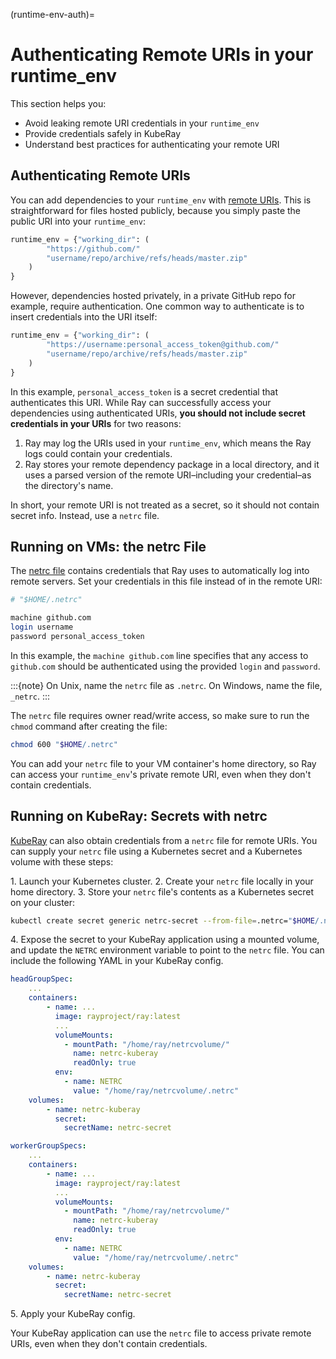 (runtime-env-auth)=
# Authenticating Remote URIs in your runtime_env

This section helps you:

* Avoid leaking remote URI credentials in your `runtime_env`
* Provide credentials safely in KubeRay
* Understand best practices for authenticating your remote URI

## Authenticating Remote URIs

You can add dependencies to your `runtime_env` with [remote URIs](remote-uris). This is straightforward for files hosted publicly, because you simply paste the public URI into your `runtime_env`:

```python
runtime_env = {"working_dir": (
        "https://github.com/"
        "username/repo/archive/refs/heads/master.zip"
    )
}
```

However, dependencies hosted privately, in a private GitHub repo for example, require authentication. One common way to authenticate is to insert credentials into the URI itself:

```python
runtime_env = {"working_dir": (
        "https://username:personal_access_token@github.com/"
        "username/repo/archive/refs/heads/master.zip"
    )
}
```

In this example, `personal_access_token` is a secret credential that authenticates this URI. While Ray can successfully access your dependencies using authenticated URIs, **you should not include secret credentials in your URIs** for two reasons:

1. Ray may log the URIs used in your `runtime_env`, which means the Ray logs could contain your credentials.
2. Ray stores your remote dependency package in a local directory, and it uses a parsed version of the remote URI–including your credential–as the directory's name.

In short, your remote URI is not treated as a secret, so it should not contain secret info. Instead, use a `netrc` file.

## Running on VMs: the netrc File

The [netrc file](https://www.gnu.org/software/inetutils/manual/html_node/The-_002enetrc-file.html) contains credentials that Ray uses to automatically log into remote servers. Set your credentials in this file instead of in the remote URI:

```bash
# "$HOME/.netrc"

machine github.com
login username
password personal_access_token
```

In this example, the `machine github.com` line specifies that any access to `github.com` should be authenticated using the provided `login` and `password`.

:::{note}
On Unix, name the `netrc` file as `.netrc`. On Windows, name the
file, `_netrc`.
:::

The `netrc` file requires owner read/write access, so make sure to run the `chmod` command after creating the file:

```bash
chmod 600 "$HOME/.netrc"
```

You can add your `netrc` file to your VM container's home directory, so Ray can access your `runtime_env`'s private remote URI, even when they don't contain credentials.

## Running on KubeRay: Secrets with netrc

[KubeRay](https://ray-project.github.io/kuberay/) can also obtain credentials from a `netrc` file for remote URIs. You can supply your `netrc` file using a Kubernetes secret and a Kubernetes volume with these steps:

1\. Launch your Kubernetes cluster.
2\. Create your `netrc` file locally in your home directory.
3\. Store your `netrc` file's contents as a Kubernetes secret on your cluster:

```bash
kubectl create secret generic netrc-secret --from-file=.netrc="$HOME/.netrc"
```

4\. Expose the secret to your KubeRay application using a mounted volume, and update the `NETRC` environment variable to point to the `netrc` file. You can include the following YAML in your KubeRay config.

```yaml
headGroupSpec:
    ...
    containers:
        - name: ...
          image: rayproject/ray:latest
          ...
          volumeMounts:
            - mountPath: "/home/ray/netrcvolume/"
              name: netrc-kuberay
              readOnly: true
          env:
            - name: NETRC
              value: "/home/ray/netrcvolume/.netrc"
    volumes:
        - name: netrc-kuberay
          secret:
            secretName: netrc-secret

workerGroupSpecs:
    ...
    containers:
        - name: ...
          image: rayproject/ray:latest
          ...
          volumeMounts:
            - mountPath: "/home/ray/netrcvolume/"
              name: netrc-kuberay
              readOnly: true
          env:
            - name: NETRC
              value: "/home/ray/netrcvolume/.netrc"
    volumes:
        - name: netrc-kuberay
          secret:
            secretName: netrc-secret
```

5\. Apply your KubeRay config.

Your KubeRay application can use the `netrc` file to access private remote URIs, even when they don't contain credentials.
